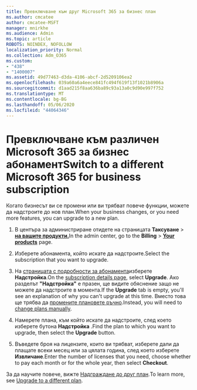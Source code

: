 ```yaml
---
title: Превключване към друг Microsoft 365 за бизнес план
ms.author: cmcatee
author: cmcatee-MSFT
manager: mnirkhe
ms.audience: Admin
ms.topic: article
ROBOTS: NOINDEX, NOFOLLOW
localization_priority: Normal
ms.collection: Adm_O365
ms.custom:
- "438"
- "1400007"
ms.assetid: 49d77463-d3da-4106-abcf-2d5209106ea2
ms.openlocfilehash: 039a60a6a4eece841fc494f619f13f1021b8906a
ms.sourcegitcommit: d1aad215f8aa636ba89c93a13a0c9d90e997f752
ms.translationtype: MT
ms.contentlocale: bg-BG
ms.lasthandoff: 05/06/2020
ms.locfileid: "44064346"
---
```

# <a name="switch-to-a-different-microsoft-365-for-business-subscription"></a><span data-ttu-id="ceba3-102">Превключване към различен Microsoft 365 за бизнес абонамент</span><span class="sxs-lookup"><span data-stu-id="ceba3-102">Switch to a different Microsoft 365 for business subscription</span></span>

<span data-ttu-id="ceba3-103">Когато бизнесът ви се промени или ви трябват повече функции, можете да надстроите до нов план.</span><span class="sxs-lookup"><span data-stu-id="ceba3-103">When your business changes, or you need more features, you can upgrade to a new plan.</span></span>
  
1. <span data-ttu-id="ceba3-104">В центъра за администриране отидете на страницата **Таксуване** \> **[на вашите продукти.](https://go.microsoft.com/fwlink/p/?linkid=842054)**</span><span class="sxs-lookup"><span data-stu-id="ceba3-104">In the admin center, go to the **Billing** \> **[Your products](https://go.microsoft.com/fwlink/p/?linkid=842054)** page.</span></span>

2. <span data-ttu-id="ceba3-105">Изберете абонамента, който искате да надстроите.</span><span class="sxs-lookup"><span data-stu-id="ceba3-105">Select the subscription that you want to upgrade.</span></span>

3. <span data-ttu-id="ceba3-106">На [страницата с подробности за абонамента](https://admin.microsoft.com/AdminPortal/Home#/subscriptions/webdirect%252F0dbaa202-d590-4529-98c2-a5e2ebaac702)изберете **Надстройка**.</span><span class="sxs-lookup"><span data-stu-id="ceba3-106">On the [subscription details page](https://admin.microsoft.com/AdminPortal/Home#/subscriptions/webdirect%252F0dbaa202-d590-4529-98c2-a5e2ebaac702), select **Upgrade**.</span></span>  <span data-ttu-id="ceba3-107">Ако разделът **"Надстройка"** е празен, ще видите обяснение защо не можете да надстроите в момента.</span><span class="sxs-lookup"><span data-stu-id="ceba3-107">If the **Upgrade** tab is empty, you'll see an explanation of why you can't upgrade at this time.</span></span> <span data-ttu-id="ceba3-108">Вместо това ще трябва да [промените плановете ръчно](https://docs.microsoft.com/microsoft-365/commerce/subscriptions/change-plans-manually?view=o365-worldwide).</span><span class="sxs-lookup"><span data-stu-id="ceba3-108">Instead, you will need to [change plans manually](https://docs.microsoft.com/microsoft-365/commerce/subscriptions/change-plans-manually?view=o365-worldwide).</span></span>

4. <span data-ttu-id="ceba3-109">Намерете плана, към който искате да надстроите, след което изберете бутона **Надстройка** .</span><span class="sxs-lookup"><span data-stu-id="ceba3-109">Find the plan to which you want to upgrade, then select the **Upgrade** button.</span></span>

5. <span data-ttu-id="ceba3-110">Въведете броя на лицензите, които ви трябват, изберете дали да плащате всеки месец или за цялата година, след което изберете **Извличане**.</span><span class="sxs-lookup"><span data-stu-id="ceba3-110">Enter the number of licenses that you need, choose whether to pay each month or for the whole year, then select **Checkout**.</span></span>

<span data-ttu-id="ceba3-111">За да научите повече, вижте [Надграждане до друг план](https://docs.microsoft.com/office365/admin/subscriptions-and-billing/upgrade-to-different-plan).</span><span class="sxs-lookup"><span data-stu-id="ceba3-111">To learn more, see [Upgrade to a different plan](https://docs.microsoft.com/office365/admin/subscriptions-and-billing/upgrade-to-different-plan).</span></span>
